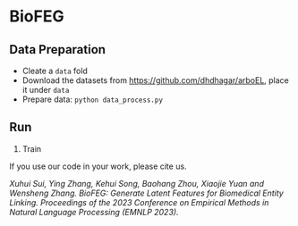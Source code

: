 # BioFEG

## Data Preparation
* Cleate a `data` fold
* Download the datasets from <https://github.com/dhdhagar/arboEL>, place it under `data`
* Prepare data: `python data_process.py`

## Run
1. Train 


If you use our code in your work, please cite us.

*Xuhui Sui, Ying Zhang, Kehui Song, Baohang Zhou, Xiaojie Yuan and Wensheng Zhang. BioFEG: Generate Latent Features for Biomedical Entity Linking. Proceedings of the 2023 Conference on Empirical Methods in Natural Language Processing (EMNLP 2023).*
